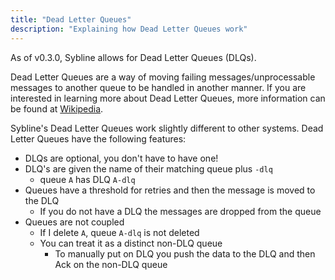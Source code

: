 ```yaml
---
title: "Dead Letter Queues"
description: "Explaining how Dead Letter Queues work"
---
```


As of v0.3.0, Sybline allows for Dead Letter Queues (DLQs). 

Dead Letter Queues are a way of moving failing messages/unprocessable messages to another queue to be handled in another manner. If you are interested in learning more about Dead Letter Queues, more information can be found at [Wikipedia](https://en.wikipedia.org/wiki/Dead_letter_queue). 

Sybline's Dead Letter Queues work slightly different to other systems. Dead Letter Queues have the following features:

* DLQs are optional, you don't have to have one!
* DLQ's are given the name of their matching queue plus `-dlq`
  * queue `A` has DLQ `A-dlq`
* Queues have a threshold for retries and then the message is moved to the DLQ
  * If you do not have a DLQ the messages are dropped from the queue
* Queues are not coupled
  * If I delete `A`, queue `A-dlq` is not deleted
  * You can treat it as a distinct non-DLQ queue
    * To manually put on DLQ you push the data to the DLQ and then  Ack on the non-DLQ queue